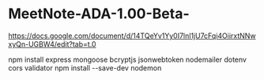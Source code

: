 # MeetNote-ADA-1.00-Beta-


https://docs.google.com/document/d/14TQeYv1Yy0I7lnl1jU7cFqi4OiirxtNNwxyQn-UGBW4/edit?tab=t.0


npm install express mongoose bcryptjs jsonwebtoken nodemailer dotenv cors validator
npm install --save-dev nodemon

